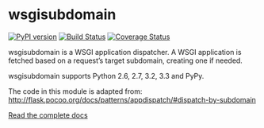wsgisubdomain
=============

[![PyPI version](https://badge.fury.io/py/wsgisubdomain.png)](http://badge.fury.io/py/wsgisubdomain)
[![Build Status](https://travis-ci.org/xsleonard/wsgisubdomain.png)](https://travis-ci.org/xsleonard/wsgisubdomain)
[![Coverage Status](https://coveralls.io/repos/xsleonard/wsgisubdomain/badge.png)](https://coveralls.io/r/xsleonard/wsgisubdomain)

wsgisubdomain is a WSGI application dispatcher. A WSGI application is fetched based on a request’s target subdomain, creating one if needed.

wsgisubdomain supports Python 2.6, 2.7, 3.2, 3.3 and PyPy.

The code in this module is adapted from:
http://flask.pocoo.org/docs/patterns/appdispatch/#dispatch-by-subdomain

[Read the complete docs](https://wsgisubdomain.readthedocs.org)
